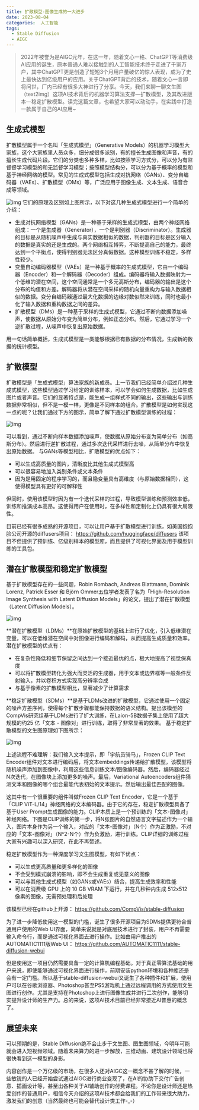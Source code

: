 ```yaml
---
title: 扩散模型-图像生成的一大进步
date: 2023-08-04
categories:  人工智能
tags:
  - Stable Diffusion
  - AIGC
---
```


> 2022年被誉为是AIGC元年，在这一年，随着文心一格、ChatGPT等消费级AI应用的诞生，原本普通人难以接触到的人工智能技术终于走进了千家万户，其中ChatGPT更是创造了短短3个月用户量破亿的惊人表现，成为了史上最快达到亿级用户的应用。关于ChatGPT背后的技术，随着文心一言即将问世，厂内已经有很多大神进行了分享。今天，我们来聊一聊文生图（text2img）这项AI技术背后的机器学习算法支撑—扩散模型，及其改进版本—稳定扩散模型。读完这篇文章，也希望大家可以动动手，在实践中打造一款属于自己的AI应用~

## 生成式模型
扩散模型属于一个名叫「生成式模型」（Generative Models）的机器学习模型大家族，这个大家族里人员众多，细分成很多派别，有的擅长生成图像和声音，有的擅长生成代码片段。它们的分类也多种多样，比如按照学习方式分，可以分为有监督督学习模型的和无监督学习模型；按照模型结构分，可以分为基于概率的模型和基于神经网络的模型。常见的生成式模型包括生成对抗网络（GANs）、变分自编码器（VAEs）、扩散模型（DMs）等，广泛应用于图像生成、文本生成、语音合成等领域。

![img](/images/diffusion-1.png)
它们的原理及区别如上图所示，以下对这几种生成式模型进行一个简单的介绍：
* 生成对抗网络模型（GANs）是一种基于采样的生成式模型，由两个神经网络组成：一个是生成器（Generator），一个是判别器（Discriminator）。生成器的目标是从随机噪声中生成与真实数据相似的数据，判别器的目标是区分输入的数据是真实的还是生成的。两个网络相互博弈，不断提高自己的能力，最终达到一个平衡点，使得判别器无法区分真假数据。这种模型训练不稳定，多样性较少。
* 变量自动编码器模型（VAEs）是一种基于概率的生成式模型，它由一个编码器（Encoder）和一个解码器（Decoder）组成。编码器将输入数据映射为一个低维的潜在空间，这个空间通常是一个多元高斯分布，编码器的输出是这个分布的均值和方差。解码器将从潜在空间采样的随机向量重构为与输入数据相似的数据。变分自编码器通过最大化数据的边缘对数似然来训练，同时也最小化了输入数据和重构数据之间的差异。
* 扩散模型（DMs）是一种基于采样的生成式模型，它通过不断向数据添加噪声，使数据从原始分布变为简单分布，例如正态分布。然后，它通过学习一个逆扩散过程，从噪声中恢复出原始数据。

用一句话简单概括，生成式模型是一类能够根据已有数据的分布情况，生成新的数据的统计模型。
## 扩散模型
扩散模型是「生成式模型」算法家族的新成员。上一节我们已经简单介绍过几种生成式模型，这些模型通过学习给定的训练样本，可以学会如何生成数据，比如生成图片或者声音。它们的显著特点是，能生成一组样式不同的输出，这些输出与训练数据非常相似，但不是一模一样，更像是不同样本的组合。扩散模型是如何实现这一点的呢？让我们通过下方的图示，简单了解下通过扩散模型训练的过程：

![img](/images/diffusion-2.png)

可以看到，通过不断向样本数据添加噪声，使数据从原始分布变为简单分布（如高斯分布）。然后进行逆扩散过程，通过多次迭代采样进行去噪，从简单分布中恢复出原始数据。
与GANs等模型相比，扩散模型的优点如下：
* 可以生成高质量的图片，清晰度比其他生成式模型高
* 可以很容易地加入类别条件或文本条件
* 因为是用固定的程序学习的，而且隐变量具有高维度（与原始数据相同），这使得模型具有更好的可解释性

但同时，使用该模型时因为有一个迭代采样的过程，导致模型训练和预测效率低，训练和推演成本高昂。这使得用户在使用时，在多样性和定制化上仍具有很大局限性。

目前已经有很多成熟的开源项目，可以让用户基于扩散模型进行训练，如美国抱抱脸公司开源的diffusers项目：
https://github.com/huggingface/diffusers
该项目不但提供了预训练、亿级别样本的模型库，而且提供了可视化界面及用于模型训练的工具包。

## 潜在扩散模型和稳定扩散模型
基于扩散模型存在的一些问题，Robin Rombach, Andreas Blattmann, Dominik Lorenz, Patrick Esser 和 Björn Ommer五位学者发表了名为「High-Resolution Image Synthesis with Latent Diffusion Models」的论文，提出了潜在扩散模型（Latent Diffusion Models）。

 ![img](/images/diffusion-3.png)
 
**潜在扩散模型（LDMs）**在原始扩散模型的基础上进行了优化，引入低维潜在变量，可以在低维潜在空间中对图像进行编码和解码，从而提高生成质量和效率。潜在扩散模型的优点有：
* 在复杂性降低和细节保留之间达到一个接近最优的点，极大地提高了视觉保真度
* 可以将扩散模型转化为强大而灵活的生成器，用于文本或边界框等一般条件反射输入，并以卷积方式实现高分辨率合成
* 与基于像素的扩散模型相比，显著减少了计算需求

**稳定扩散模型（SDMs）**是基于LDMs改进的扩散模型，它通过使用一个固定的噪声方差序列，使得每个扩散步骤都能保持数据的语义结构。提出该模型的CompVis研究组基于LDMs进行了扩大训练，在Laion-5B数据子集上使用了超大规模的约25 亿「文本 - 图像对」进行训练，取得了非常显著的效果。
基于稳定扩散模型的文生图原理如下图所示：

 ![img](/images/diffusion-4.png)
 
上述流程不难理解：我们输入文本提示，即「宇航员骑马」，Frozen CLIP Text Encoder组件对文本进行编码后，将文本embeddings传递给扩散模型，该模型将随机噪声添加到图像中，利用这些信息训练文本/图像编码器。然后，编码器经过N次迭代，在图像块上添加更多的噪声。最后，Variational Autoencoders组件猜测文本和图像的哪个组合最能代表初始的文本提示。然后输出最佳匹配的图像。

这其中有一个很重要的组件叫做Frozen CLIP Text Encoder，它是一个基于「CLIP ViT-L/14」神经网络的文本编码器。由于它的存在，稳定扩散模型具备了基于User Prompt生成图像的能力。CLIP本质上是一个预训练的「文本-图像对」神经网络。下图是CLIP训练的第一步，将N张图片的自然语言文字描述作为一个输入，图片本身作为另一个输入，对应的「文本-图像对」（N个）作为正激励，不对应的「文本-图像对」（N^2-N个）作为负激励，进行训练。CLIP详细的训练过程大家有兴趣可以深入研究，在此不再赘述。


稳定扩散模型作为一种深度学习文生图模型，有如下优点：
* 可以生成更高质量和更多样化的图像
* 不会受到模式崩溃的影响，即不会生成重复或无意义的图像
* 可以与其他生成式模型（如GANs或VAEs）结合，提高生成效率和性能
* 可以在消费级 GPU 上的 10 GB VRAM 下运行，并在几秒钟内生成 512x512 像素的图像，无需预处理和后处理

该模型已经在github上开源：
https://github.com/CompVis/stable-diffusion

为了进一步降低使用这一模型的门槛，诞生了很多开源项目为SDMs提供更符合普通用户使用的Web UI界面，简单来说就是对底层技术进行了封装，用户不再需要输入命令行，而是通过可视化界面去进行操作。比如由用户推出的AUTOMATIC1111版Web UI：
https://github.com/AUTOMATIC1111/stable-diffusion-webui

但是使用这一项目仍然需要具备一定的计算机编程基础。对于真正零算法基础的用户来说，即使能够通过可视化界面进行操作，前期安装python环境和各种库还是会有一定门槛。所以基于stable-diffusion-webui又诞生了各种插件和扩展，使用户可以在谷歌浏览器、Photoshop甚至PS5游戏机上通过远程调用的方式使用文生图进行创作。尤其是支持在Photoshop上进行图像生成并进行二次创作，能够切实提升设计师的生产力。总的来说，这项AI技术目前已经非常接近AI普惠的概念了。

## 展望未来
可以预期的是，Stable Diffusion绝不会止步于文生图、图生图领域，今明年可能就会进入短视频领域。随着未来算力的进一步解放，三维动画、建筑设计领域也将很快看到这一模型的身影。

内容创作是一个万亿级的市场，在很多人还对AIGC这一概念不甚了解的时候，一些敏锐的人已经开始尝试通过AIGC进行商业变现了，在AI的协助下交付广告创意、插画设计等，甚至出各种关于AI辅助创作的付费课程。不论你是设计师还是热爱创作的普通用户，相信今天介绍的这项AI技术都会给我们的工作带来很大助力，激发我们的创意（当然最终也可能会替代设计类工作-_-）